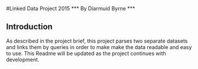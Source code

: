 #Linked Data Project 2015
*** By Diarmuid Byrne ***

## Introduction
As described in the project brief, this project parses two separate datasets and links them by queries in order to make
make the data readable and easy to use. This Readme will be updated as the project continues with development.

